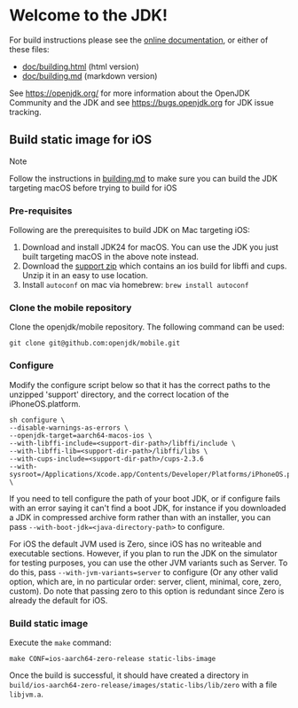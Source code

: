 # Welcome to the JDK!

For build instructions please see the
[online documentation](https://openjdk.org/groups/build/doc/building.html),
or either of these files:

- [doc/building.html](doc/building.html) (html version)
- [doc/building.md](doc/building.md) (markdown version)

See <https://openjdk.org/> for more information about the OpenJDK
Community and the JDK and see <https://bugs.openjdk.org> for JDK issue
tracking.

## Build static image for iOS

> [!NOTE]
> Follow the instructions in [building.md](doc/building.md) to make sure
> you can build the JDK targeting macOS before trying to build for iOS

### Pre-requisites
Following are the prerequisites to build JDK on Mac targeting iOS:
1. Download and install JDK24 for macOS. You can use the JDK you just built targeting macOS in the above note instead.
2. Download the [support zip](https://download2.gluonhq.com/mobile/mobile-support-20250106.zip) which contains an ios build for libffi and cups. Unzip it in an easy to use location.
3. Install `autoconf` on mac via homebrew: `brew install autoconf`

### Clone the mobile repository
Clone the openjdk/mobile repository. The following command can be used:

```
git clone git@github.com:openjdk/mobile.git
```

### Configure
Modify the configure script below so that it has the correct paths to the unzipped 'support'
directory, and the correct location of the iPhoneOS.platform.

```
sh configure \
--disable-warnings-as-errors \
--openjdk-target=aarch64-macos-ios \
--with-libffi-include=<support-dir-path>/libffi/include \
--with-libffi-lib=<support-dir-path>/libffi/libs \
--with-cups-include=<support-dir-path>/cups-2.3.6
--with-sysroot=/Applications/Xcode.app/Contents/Developer/Platforms/iPhoneOS.platform/Developer/SDKs/iPhoneOS.sdk \
```

If you need to tell configure the path of your boot JDK, or if configure fails with an error saying
it can't find a boot JDK, for instance if you downloaded a JDK in compressed archive form rather
than with an installer, you can pass `--with-boot-jdk=<java-directory-path>` to configure.

For iOS the default JVM used is Zero, since iOS has no writeable and executable sections. However, if
you plan to run the JDK on the simulator for testing purposes, you can use the other JVM variants such
as Server. To do this, pass `--with-jvm-variants=server` to configure (Or any other valid option, which
are, in no particular order: server, client, minimal, core, zero, custom). Do note that passing zero to
this option is redundant since Zero is already the default for iOS.

### Build static image
Execute the `make` command:

```
make CONF=ios-aarch64-zero-release static-libs-image
```

Once the build is successful, it should have created a directory in `build/ios-aarch64-zero-release/images/static-libs/lib/zero` with a file `libjvm.a`.
